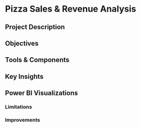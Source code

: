 # Pizza Sales & Revenue Analysis  

## Project Description 



## Objectives



## Tools & Components 



## Key Insights 



## Power BI Visualizations



### Limitations



### Improvements 


